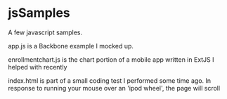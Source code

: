 jsSamples
=========

A few javascript samples.

app.js is a Backbone example I mocked up.

enrollmentchart.js is the chart portion of a mobile app written in ExtJS I helped with recently

index.html is part of a small coding test I performed some time ago. In response to running your mouse over an 'ipod wheel', the page will scroll
